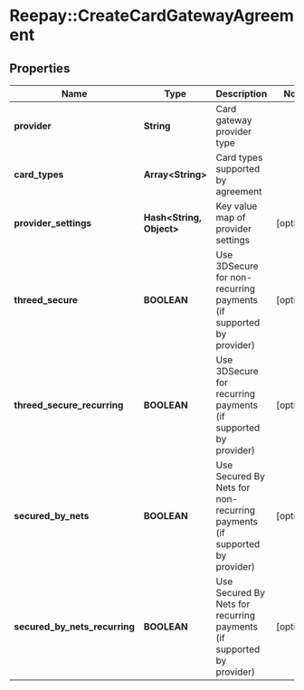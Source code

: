 # Reepay::CreateCardGatewayAgreement

## Properties
Name | Type | Description | Notes
------------ | ------------- | ------------- | -------------
**provider** | **String** | Card gateway provider type | 
**card_types** | **Array&lt;String&gt;** | Card types supported by agreement | 
**provider_settings** | **Hash&lt;String, Object&gt;** | Key value map of provider settings | [optional] 
**threed_secure** | **BOOLEAN** | Use 3DSecure for non-recurring payments (if supported by provider) | [optional] 
**threed_secure_recurring** | **BOOLEAN** | Use 3DSecure for recurring payments (if supported by provider) | [optional] 
**secured_by_nets** | **BOOLEAN** | Use Secured By Nets for non-recurring payments (if supported by provider) | [optional] 
**secured_by_nets_recurring** | **BOOLEAN** | Use Secured By Nets for recurring payments (if supported by provider) | [optional] 


